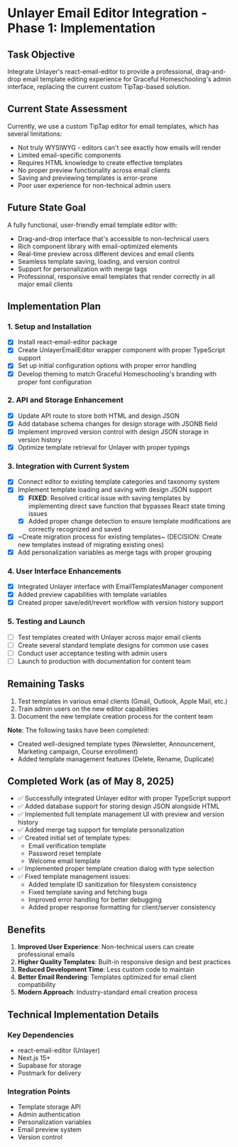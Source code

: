 # Unlayer Email Editor Integration - Phase 1: Implementation

## Task Objective
Integrate Unlayer's react-email-editor to provide a professional, drag-and-drop email template editing experience for Graceful Homeschooling's admin interface, replacing the current custom TipTap-based solution.

## Current State Assessment
Currently, we use a custom TipTap editor for email templates, which has several limitations:
- Not truly WYSIWYG - editors can't see exactly how emails will render
- Limited email-specific components
- Requires HTML knowledge to create effective templates
- No proper preview functionality across email clients
- Saving and previewing templates is error-prone
- Poor user experience for non-technical admin users

## Future State Goal
A fully functional, user-friendly email template editor with:
- Drag-and-drop interface that's accessible to non-technical users
- Rich component library with email-optimized elements
- Real-time preview across different devices and email clients
- Seamless template saving, loading, and version control
- Support for personalization with merge tags
- Professional, responsive email templates that render correctly in all major email clients

## Implementation Plan

### 1. Setup and Installation
- [x] Install react-email-editor package
- [x] Create UnlayerEmailEditor wrapper component with proper TypeScript support
- [x] Set up initial configuration options with proper error handling
- [x] Develop theming to match Graceful Homeschooling's branding with proper font configuration

### 2. API and Storage Enhancement
- [x] Update API route to store both HTML and design JSON
- [x] Add database schema changes for design storage with JSONB field
- [x] Implement improved version control with design JSON storage in version history
- [x] Optimize template retrieval for Unlayer with proper typings

### 3. Integration with Current System
- [x] Connect editor to existing template categories and taxonomy system
- [x] Implement template loading and saving with design JSON support
  - [x] **FIXED**: Resolved critical issue with saving templates by implementing direct save function that bypasses React state timing issues
  - [x] Added proper change detection to ensure template modifications are correctly recognized and saved
- [x] ~Create migration process for existing templates~ (DECISION: Create new templates instead of migrating existing ones)
- [x] Add personalization variables as merge tags with proper grouping

### 4. User Interface Enhancements
- [x] Integrated Unlayer interface with EmailTemplatesManager component
- [x] Added preview capabilities with template variables
- [x] Created proper save/edit/revert workflow with version history support

### 5. Testing and Launch
- [ ] Test templates created with Unlayer across major email clients
- [ ] Create several standard template designs for common use cases
- [ ] Conduct user acceptance testing with admin users
- [ ] Launch to production with documentation for content team

## Remaining Tasks

1. Test templates in various email clients (Gmail, Outlook, Apple Mail, etc.)
2. Train admin users on the new editor capabilities
3. Document the new template creation process for the content team

**Note**: The following tasks have been completed:
- Created well-designed template types (Newsletter, Announcement, Marketing campaign, Course enrollment)
- Added template management features (Delete, Rename, Duplicate)

## Completed Work (as of May 8, 2025)

- ✅ Successfully integrated Unlayer editor with proper TypeScript support
- ✅ Added database support for storing design JSON alongside HTML
- ✅ Implemented full template management UI with preview and version history
- ✅ Added merge tag support for template personalization
- ✅ Created initial set of template types:
  - Email verification template
  - Password reset template
  - Welcome email template
- ✅ Implemented proper template creation dialog with type selection
- ✅ Fixed template management issues:
  - Added template ID sanitization for filesystem consistency
  - Fixed template saving and fetching bugs
  - Improved error handling for better debugging
  - Added proper response formatting for client/server consistency

## Benefits
1. **Improved User Experience**: Non-technical users can create professional emails
2. **Higher Quality Templates**: Built-in responsive design and best practices
3. **Reduced Development Time**: Less custom code to maintain
4. **Better Email Rendering**: Templates optimized for email client compatibility
5. **Modern Approach**: Industry-standard email creation process

## Technical Implementation Details

### Key Dependencies
- react-email-editor (Unlayer)
- Next.js 15+
- Supabase for storage
- Postmark for delivery

### Integration Points
- Template storage API
- Admin authentication
- Personalization variables
- Email preview system
- Version control
